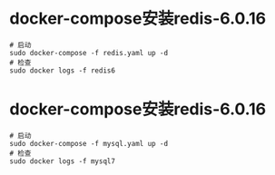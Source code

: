 # docker-compose安装redis-6.0.16
```shell
# 启动
sudo docker-compose -f redis.yaml up -d
# 检查
sudo docker logs -f redis6
```

# docker-compose安装redis-6.0.16
```shell
# 启动
sudo docker-compose -f mysql.yaml up -d
# 检查
sudo docker logs -f mysql7
```